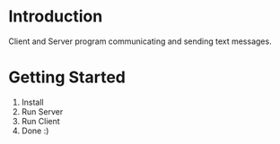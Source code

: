 # Introduction 
Client and Server program communicating and sending text messages.

# Getting Started
1.	Install
2.	Run Server
3.	Run Client
4.	Done :)
